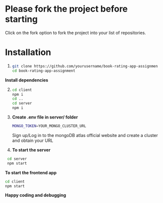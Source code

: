 # Please fork the project before starting

Click on the fork option to fork the project into your list of repositories.

# Installation

1. ```bash
   git clone https://github.com/yourusername/book-rating-app-assignment.git
   cd book-rating-app-assignment
   ```

**Install dependencies**

2. ```bash
   cd client
   npm i
   cd ..
   cd server
   npm i
   ```

3. **Create .env file in server/ folder**

   ```bash
   MONGO_TOKEN=YOUR_MONGO_CLUSTER_URL
   ```

   Sign up/Log in to the mongoDB atlas official website and create a cluster and obtain your URL

4. **To start the server**

```bash
 cd server
 npm start
```

**To start the frontend app**

```bash
cd client
npm start
```

**Happy coding and debugging**
